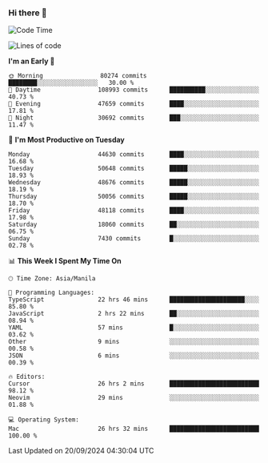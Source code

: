 ### Hi there 👋

<!--START_SECTION:waka-->
![Code Time](http://img.shields.io/badge/Code%20Time-5%2C569%20hrs%2014%20mins-blue)

![Lines of code](https://img.shields.io/badge/From%20Hello%20World%20I%27ve%20Written-119.4%20million%20lines%20of%20code-blue)

**I'm an Early 🐤** 

```text
🌞 Morning                80274 commits       ████████░░░░░░░░░░░░░░░░░   30.00 % 
🌆 Daytime                108993 commits      ██████████░░░░░░░░░░░░░░░   40.73 % 
🌃 Evening                47659 commits       ████░░░░░░░░░░░░░░░░░░░░░   17.81 % 
🌙 Night                  30692 commits       ███░░░░░░░░░░░░░░░░░░░░░░   11.47 % 
```
📅 **I'm Most Productive on Tuesday** 

```text
Monday                   44630 commits       ████░░░░░░░░░░░░░░░░░░░░░   16.68 % 
Tuesday                  50648 commits       █████░░░░░░░░░░░░░░░░░░░░   18.93 % 
Wednesday                48676 commits       █████░░░░░░░░░░░░░░░░░░░░   18.19 % 
Thursday                 50056 commits       █████░░░░░░░░░░░░░░░░░░░░   18.70 % 
Friday                   48118 commits       ████░░░░░░░░░░░░░░░░░░░░░   17.98 % 
Saturday                 18060 commits       ██░░░░░░░░░░░░░░░░░░░░░░░   06.75 % 
Sunday                   7430 commits        █░░░░░░░░░░░░░░░░░░░░░░░░   02.78 % 
```


📊 **This Week I Spent My Time On** 

```text
🕑︎ Time Zone: Asia/Manila

💬 Programming Languages: 
TypeScript               22 hrs 46 mins      █████████████████████░░░░   85.80 % 
JavaScript               2 hrs 22 mins       ██░░░░░░░░░░░░░░░░░░░░░░░   08.94 % 
YAML                     57 mins             █░░░░░░░░░░░░░░░░░░░░░░░░   03.62 % 
Other                    9 mins              ░░░░░░░░░░░░░░░░░░░░░░░░░   00.58 % 
JSON                     6 mins              ░░░░░░░░░░░░░░░░░░░░░░░░░   00.39 % 

🔥 Editors: 
Cursor                   26 hrs 2 mins       █████████████████████████   98.12 % 
Neovim                   29 mins             ░░░░░░░░░░░░░░░░░░░░░░░░░   01.88 % 

💻 Operating System: 
Mac                      26 hrs 32 mins      █████████████████████████   100.00 % 
```


 Last Updated on 20/09/2024 04:30:04 UTC
<!--END_SECTION:waka-->


<!--
**rad182/rad182** is a ✨ _special_ ✨ repository because its `README.md` (this file) appears on your GitHub profile.

Here are some ideas to get you started:

- 🔭 I’m currently working on ...
- 🌱 I’m currently learning ...
- 👯 I’m looking to collaborate on ...
- 🤔 I’m looking for help with ...
- 💬 Ask me about ...
- 📫 How to reach me: ...
- 😄 Pronouns: ...
- ⚡ Fun fact: ...
-->
